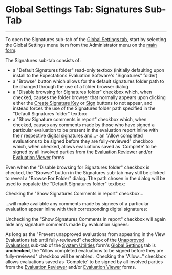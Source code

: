 # Global Settings Tab:     Signatures Sub-Tab 
---

To open the Signatures sub-tab of the 
[Global Settings tab](<globset.md>), start by selecting the Global Settings menu item from the Administrator menu on the
[main 
form](<7jjr.md>).

The Signatures sub-tab consists of:

- a "Default Signatures folder" read-only textbox (initially defaulting upon install to the Expectations Evaluation Software's "Signatures" folder)
- a "Browse" button which allows for the default signatures folder path to be changed through the use of a folder browser dialog
- a "Disable browsing for Signatures folder" checkbox which, when checked, causes the folder browser that normally appears upon clicking either the [Create Signature Key](<7dgw.md>) or [Sign](<evlvwsig.md>) buttons to not appear, and instead forces the use of the Signatures folder path specified in the "Default Signatures folder" textbox
- a "Show Signature comments in report" checkbox which, when checked, causes any comments made by those who have signed a particular evaluation to be present in the evaluation report inline with their respective digital signatures
and...- an "Allow completed evaluations to be signed before they are fully-reviewed" checkbox which, when checked, allows evaluations saved as 'Complete' to be signed by all involved parties from the [Evaluation Reviewer](<Review1.md>) and/or [Evaluation Viewer](<7ddc.md>) forms

Even when the "Disable browsing for Signatures folder" checkbox is checked, the "Browse" button in the Signatures sub-tab may still be clicked to reveal a "Browse For Folder" dialog.  The path chosen in the dialog will be used to populate the "Default Signatures folder" textbox:

Checking the "Show Signatures Comments in report" checkbox...

...will make available any comments made by signees of a particular evaluation appear inline with their corresponding digital signatures:

Unchecking the "Show Signatures Comments in report" checkbox will again hide any signature comments made by evaluation signees:

As long as the "Prevent unapproved evaluations from appearing in the View Evaluations tab until fully-reviewed" checkbox of the [Unapproved Evaluations](<unapprove.md>) sub-tab of the [System Utilities](<7mk0.md>) form's [Global Settings](<globset.md>) tab is **unchecked**, the "Allow completed evaluations to be signed before they are fully-reviewed" checkbox will be enabled.&nbsp; Checking the "Allow..." checkbox allows evaluations saved as 'Complete' to be signed by all involved parties from the [Evaluation Reviewer](<Review1.md>) and/or [Evaluation Viewer](<7ddc.md>) forms.
